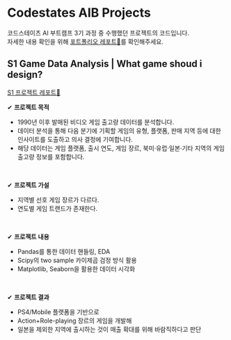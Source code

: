 # Codestates AIB Projects
코드스테이츠 AI 부트캠프 3기 과정 중 수행했던 프로젝트의 코드입니다. 
<br> 자세한 내용 확인을 위해 [포트폴리오 레포트🔗](https://narrow-goat-9de.notion.site/Hyunji-Shin-Portfolio-d92ddfd2c93b4ec8b6a03d008b41c197)를 확인해주세요.<br>


## S1 Game Data Analysis | What game shoud i design?
[S1 프로젝트 레포트🔗](https://narrow-goat-9de.notion.site/What-game-should-i-design-a545cdb16cc44f548229cb8deb9cfec4)

✔ **프로젝트 목적**
- 1990년 이후 발매된 비디오 게임 출고량 데이터를 분석합니다.
- 데이터 분석을 통해 다음 분기에 기획할 게임의 유형, 플랫폼, 판매 지역 등에 대한 인사이트를 도출하고 의사 결정에 기여합니다.
- 해당 데이터는 게임 플랫폼, 출시 연도, 게임 장르, 북미·유럽·일본·기타 지역의 게임 출고량 정보를 포함합니다.
<br>

✔ **프로젝트 가설**
- 지역별 선호 게임 장르가 다르다.
- 연도별 게임 트랜드가 존재한다.
<br>

✔ **프로젝트 내용**
- Pandas를 통한 데이터 핸들링, EDA
- Scipy의 two sample 카이제곱 검정 방식 활용
- Matplotlib, Seaborn을 활용한 데이터 시각화
<br>

✔ **프로젝트 결과**
- PS4/Mobile 플랫폼을 기반으로 
- Action+Role-playing 장르의 게임을 개발해 
- 일본을 제외한 지역에 출시하는 것이 매출 확대를 위해 바람직하다고 판단
